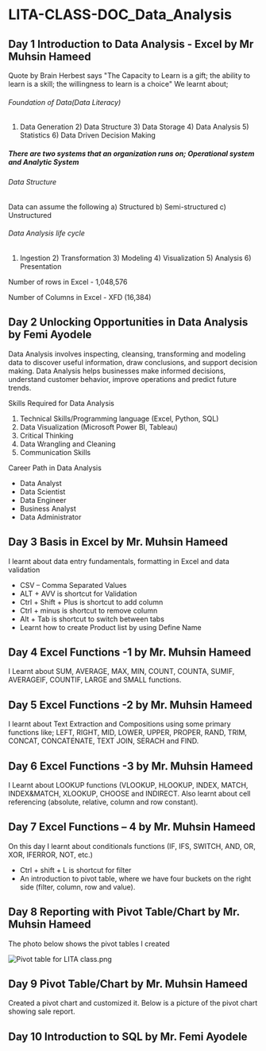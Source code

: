 # LITA-CLASS-DOC_Data_Analysis
## Day 1 Introduction to Data Analysis - Excel by Mr Muhsin Hameed
Quote by Brain Herbest says "The Capacity to Learn is a gift; the ability to learn is a skill; the willingness to learn is a choice"
We learnt about; 
###### Foundation of Data(Data Literacy)
 1) Data Generation 2) Data Structure 3) Data Storage 4) Data Analysis 5) Statistics 6) Data Driven Decision Making 
##### There are two systems that an organization runs on; Operational system and Analytic System 
###### Data Structure
Data can assume the following a) Structured b) Semi-structured c) Unstructured 
###### Data Analysis life cycle
1) Ingestion 2) Transformation 3) Modeling 4) Visualization 5) Analysis 6) Presentation

Number of rows in Excel - 1,048,576

Number of Columns in Excel - XFD (16,384)

## Day 2 Unlocking Opportunities in Data Analysis by Femi Ayodele
Data Analysis involves inspecting, cleansing, transforming and modeling data to discover useful information, draw conclusions, and support decision making.
Data Analysis helps businesses make informed decisions, understand customer behavior, improve operations and predict future trends.

Skills Required for Data Analysis 
1)	Technical Skills/Programming language (Excel, Python, SQL)
2)	Data Visualization (Microsoft Power BI, Tableau)
3)	Critical Thinking 
4)	Data Wrangling and Cleaning
5)	Communication Skills

Career Path in Data Analysis
-	Data Analyst
-	Data Scientist 
-	Data Engineer
-	Business Analyst 
-	Data Administrator


## Day 3 Basis in Excel by Mr. Muhsin Hameed
I learnt about data entry fundamentals, formatting in Excel and data validation
- CSV – Comma Separated Values
- ALT + AVV is shortcut for Validation
- Ctrl + Shift + Plus is shortcut to add column 
- Ctrl + minus is shortcut to remove column
- Alt + Tab is shortcut to switch between tabs
- Learnt how to create Product list by using Define Name


## Day 4 Excel Functions -1 by Mr. Muhsin Hameed
I Learnt about SUM, AVERAGE, MAX, MIN, COUNT, COUNTA, SUMIF, AVERAGEIF, COUNTIF, LARGE and SMALL functions. 

## Day 5 Excel Functions -2 by Mr. Muhsin Hameed
I learnt about Text Extraction and Compositions using some primary functions like; LEFT, RIGHT, MID, LOWER, UPPER, PROPER, RAND, TRIM, CONCAT, CONCATENATE, TEXT JOIN, SERACH and FIND.

## Day 6 Excel Functions -3 by Mr. Muhsin Hameed
I Learnt about LOOKUP functions (VLOOKUP, HLOOKUP, INDEX, MATCH, INDEX&MATCH, XLOOKUP, CHOOSE and INDIRECT. Also learnt about cell referencing (absolute, relative, column and row constant).

## Day 7 Excel Functions – 4 by Mr. Muhsin Hameed
On this day I learnt about conditionals functions (IF, IFS, SWITCH, AND, OR, XOR, IFERROR, NOT, etc.) 
- Ctrl + shift + L is shortcut for filter
- An introduction to pivot table, where we have four buckets on the right side (filter, column, row and value). 

## Day 8 Reporting with Pivot Table/Chart by Mr. Muhsin Hameed
The photo below shows the pivot tables I created  

![Pivot table for LITA class.png](https://github.com/Oghenerabomeprecious/LITA-CLASS-DOC/commit/46af493df1a292e0439c95e73358fc6b109ded20)




## Day 9 Pivot Table/Chart by Mr. Muhsin Hameed
Created a pivot chart and customized it. Below is a picture of the pivot chart showing sale report.

## Day 10 Introduction to SQL by Mr. Femi Ayodele



